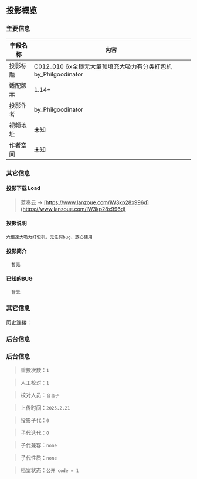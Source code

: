 ## 投影概览
### 主要信息
| 字段名称   | 内容           |
| ---------- | -------------- |
| 投影标题   |C012_010 6x全锁无大量预填充大吸力有分类打包机 by_Philgoodinator               | 
| 适配版本   |1.14+               | 
| 投影作者   |by_Philgoodinator               | 
| 视频地址   |未知               | 
| 作者空间   |未知               | 

### 其它信息

#### 投影下载 Load

> 蓝奏云 → [https://www.lanzoue.com/iW3kp28x996d](https://www.lanzoue.com/iW3kp28x996d)

#### 投影说明
    六倍速大吸力打包机，无任何bug，放心使用

#### 投影简介
      暂无
    
#### 已知的BUG
      暂无

### 其它信息
历史连接：[]()

### 后台信息

### 后台信息

> 重投次数：`1`

> 人工校对：`1`

> 校对人员：`音音子`

> 上传时间：`2025.2.21`

> 投影子代：`0`

> 子代迭代：`0`

> 子代兼容：`none`

> 子代性质：`none`

> 档案状态：`公开 code = 1`